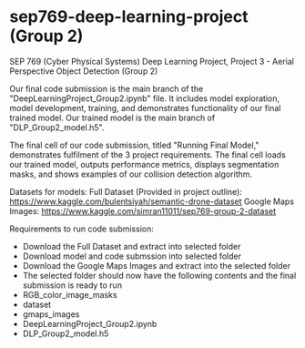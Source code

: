 # sep769-deep-learning-project (Group 2)
SEP 769 (Cyber Physical Systems) Deep Learning Project, Project 3 - Aerial Perspective Object Detection (Group 2)

Our final code submission is the main branch of the "DeepLearningProject_Group2.ipynb" file. It includes model exploration, model development, training, and demonstrates functionality of our final trained model. Our trained model is the main branch of "DLP_Group2_model.h5".

The final cell of our code submission, titled "Running Final Model," demonstrates fulfilment of the 3 project requirements. The final cell loads our trained model, outputs performance metrics, displays segmentation masks, and shows examples of our collision detection algorithm.


Datasets for models:
Full Dataset (Provided in project outline): https://www.kaggle.com/bulentsiyah/semantic-drone-dataset
Google Maps Images: https://www.kaggle.com/simran11011/sep769-group-2-dataset


Requirements to run code submission:
* Download the Full Dataset and extract into selected folder
* Download model and code submssion into selected folder
* Download the Google Maps Images and extract into the selected folder
* The selected folder should now have the following contents and the final submission is ready to run
* RGB_color_image_masks
 * dataset
 * gmaps_images
 * DeepLearningProject_Group2.ipynb
 * DLP_Group2_model.h5

